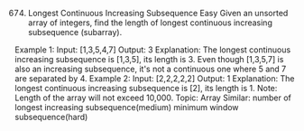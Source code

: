674. Longest Continuous Increasing Subsequence
Easy
Given an unsorted array of integers, find the length of longest continuous increasing subsequence (subarray).

Example 1:
Input: [1,3,5,4,7]
Output: 3
Explanation: The longest continuous increasing subsequence is [1,3,5], its length is 3. 
Even though [1,3,5,7] is also an increasing subsequence, it's not a continuous one where 5 and 7 are separated by 4. 
Example 2:
Input: [2,2,2,2,2]
Output: 1
Explanation: The longest continuous increasing subsequence is [2], its length is 1. 
Note: Length of the array will not exceed 10,000.
Topic: Array
Similar:
number of longest increasing subsequence(medium)
minimum window subsequence(hard)
